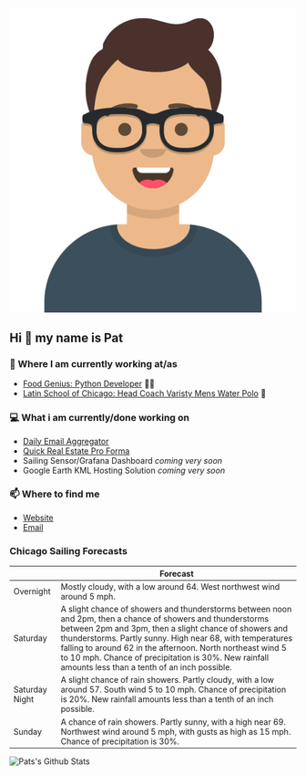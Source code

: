 [![Social banner for p-j-falconer](https://raw.githubusercontent.com/P-J-FALCONER/P-J-FALCONER/master/assets/avataaars.svg)](https://patfalconer.com/)
## Hi :wave: my name is Pat

### 💼 Where I am currently working at/as
- [Food Genius: Python Developer](https://getfoodgenius.com/) 🍔🐍
- [Latin School of Chicago: Head Coach Varisty Mens Water Polo](https://www.latinschool.org/) 🤽


### 💻 What i am currently/done working on
 - [Daily Email Aggregator](https://github.com/P-J-FALCONER/dott_daily_mail)
 - [Quick Real Estate Pro Forma](https://github.com/P-J-FALCONER/henry)
 - Sailing Sensor/Grafana Dashboard *coming very soon*
 - Google Earth KML Hosting Solution *coming very soon*

### 📫 Where to find me
 - [Website](https://patfalconer.com/)
 - [Email](mailto:patrick.j.falconer@gmail.com)


### Chicago Sailing Forecasts
|   | Forecast  |
|---|---|
| Overnight | Mostly cloudy, with a low around 64. West northwest wind around 5 mph. |
| Saturday | A slight chance of showers and thunderstorms between noon and 2pm, then a chance of showers and thunderstorms between 2pm and 3pm, then a slight chance of showers and thunderstorms. Partly sunny. High near 68, with temperatures falling to around 62 in the afternoon. North northeast wind 5 to 10 mph. Chance of precipitation is 30%. New rainfall amounts less than a tenth of an inch possible. |
| Saturday Night | A slight chance of rain showers. Partly cloudy, with a low around 57. South wind 5 to 10 mph. Chance of precipitation is 20%. New rainfall amounts less than a tenth of an inch possible. |
| Sunday | A chance of rain showers. Partly sunny, with a high near 69. Northwest wind around 5 mph, with gusts as high as 15 mph. Chance of precipitation is 30%. |

![Pats's Github Stats](https://github-readme-stats.vercel.app/api?username=p-j-falconer&show_icons=true&theme=radical)
